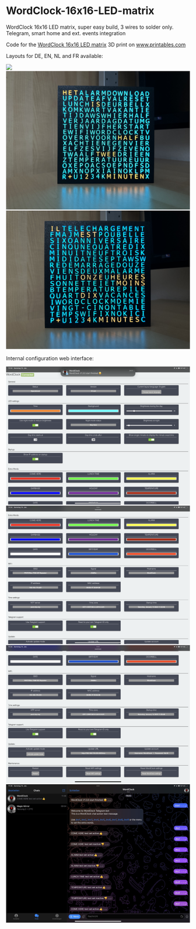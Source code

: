 # WordClock-16x16-LED-matrix

WordClock 16x16 LED matrix, super easy build, 3 wires to solder only. Telegram, smart home and ext. events integration

Code for the <a href="https://www.printables.com/de/model/331012-wordclock-16x16-led-matrix">WordClock 16x16 LED matrix</a> 3D print on <a href="https://www.printables.com">www.printables.com</a>

Layouts for DE, EN, NL and FR available:

<img src="./Images/WordClock_DE_EN.png">

<img src="./Images/WordClock_NL.jpg">

<img src="./Images/WordClock_FR.jpg">


Internal configuration web interface:

<img src="./Images/WordClock_web1.PNG">
<img src="./Images/WordClock_web2.PNG">
<img src="./Images/WordClock_web3.PNG">
<img src="./Images/WordClock_web4.JPG">
